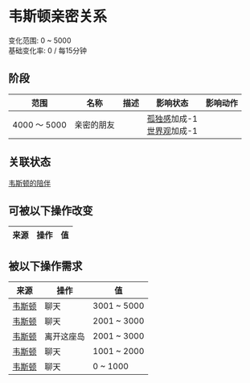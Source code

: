 # 韦斯顿亲密关系  
变化范围: 0 ~ 5000  
基础变化率: 0 / 每15分钟  
## 阶段  
范围  |  名称  |  描述  |  影响状态  |  影响动作  
----  |  ----  |  ----  |  ----  |  ----  
4000 ～ 5000  |  亲密的朋友  |    |  [孤独感](Loneliness.md)加成-1<br>[世界观](Structure.md)加成-1  |    
## 关联状态  
[韦斯顿的陪伴](WestonCompany.md)  
## 可被以下操作改变  
来源  |  操作  |  值  
----  |  ----  |  ----  
## 被以下操作需求  
来源  |  操作  |  值  
----  |  ----  |  ----  
[韦斯顿](Weston.md)  |  聊天  |  3001 ~ 5000  
[韦斯顿](Weston.md)  |  聊天  |  2001 ~ 3000  
[韦斯顿](Weston.md)  |  离开这座岛  |  2001 ~ 3000  
[韦斯顿](Weston.md)  |  聊天  |  1001 ~ 2000  
[韦斯顿](Weston.md)  |  聊天  |  0 ~ 1000  
